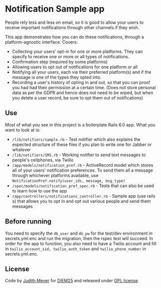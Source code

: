 # Notification Sample app

People rely less and less on email, so it is good to allow your users to receive important notifications through other channels if they wish.

This app demonstrates how you can do these notifications, through a platform-agnostic interface. Covers:

- Collecting your users' opt-in for one or more platforms. They can specify to receive one or more or all types of notifications.
- Confirmation step (required by some platforms)
- Allowing users to opt out of notifications for one platform or all
- Notifying all your users, each via their preferred platform(s) and if the message is one of the types they opted into.
- Recording a user's history of opting in and out, so that you can proof you had had their permission at a certain time. (Does not store personal data as per the GDPR and hence does not need to be wiped, but when you delete a user record, be sure to opt them out of notifications)

## Use

Most of what you see in this project is a boilerplate Rails 6.0 app. What you want to look at is:

- `/lib/notifiers/sample.rb` - Test notifier which also explains the expected structure of these files if you plan to write one for Jabber or whatever
- `/lib/notifiers/SMS.rb` - Working notifier to send text messages to people's cellphones, via Twilio
- `/app/models/notification_pref.rb` - ActiveRecord model which stores all of your users' notification preferences. To send them all a message through whichever platforms available, use `NotificationPref.notify(user_ids, message, msg_type)` 
- `/spec/models/notification_pref_spec.rb` - Tests that can also be used to learn how to use the app
- `/app/controllers/notifications_controller.rb` - Sample app (use rails s) that allows you to opt in and opt out various people and send them messages

## Before running

You need to specify the `db_user` and `db_pw` for the test/dev environment in secrets.yml.enc and run the migration, then the rspec test will succeed. 
In order for the app to function, you also need to have a Twilio account and fill in `twilio_account_sid, twilio_auth_token` and `twilio_phone_number` in secrets.yml.enc.

## License

Code by [Judith Meyer](https://twitter.com/GermanPolyglot) for [DiEM25](https://diem25.org) and released under [GPL license](https://www.gnu.org/licenses/gpl-3.0.en.html).